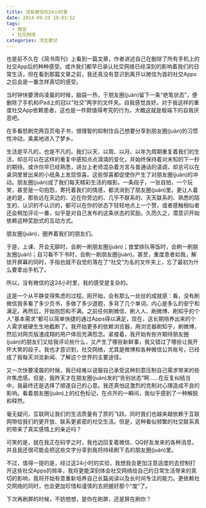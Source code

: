 ```yaml
---
title: 没有微信的24小时里
date: 2014-09-25 10:03:52
tags:
  - 微信
  - 社交网络
categories: 浮生散记
---
```

也是前不久在《简书周刊》上看到一篇文章，作者讲述自己在删除了所有手机上的社交App后的种种感受。或许我们都早已承认社交网络已经深刻的影响着我们的日常生活，但在看到那篇文章之前，我还真没有意识到离开以微信为首的社交Apps之后会是一番怎样真切的感受。

当时钟快要滑向凌晨的时候，脑袋一热，于朋友圈(juàn)留下一条“绝笔状态”，便删除了手机和iPad上的冠以“社交”两字的文件夹。自我感觉良好。对于我这样的重度社交App依赖患者，这也是一件颇值得考究的行为。大概这就是极端下的自我厌恶吧。

<!-- more -->

在多看怒刷完两百页电子书，很理智的抑制住自己想要分享到朋友圈(juàn)的习惯性冲动，美美地进入了梦乡。

生活是平凡的，也是不凡的。我们以天、以周、以月、以年为周期重复着我们的生活，却总可以在这样的重复中感知点点滴滴的变化，并始终保持着对未知的下一秒的期待。或许你早已经熟悉，讲台上老师混杂着方言与普通话的语调，却总可以在桌洞里冒出来的小纸条上发现惊喜。这些惊喜都促使你产生了对朋友圈(juàn)的冲动。朋友圈(juàn)成了我们每天精彩生活的缩影。一条段子，一张自拍，一个玩笑，甚至是一句抱怨，寄托着我们的情感，都流淌到了朋友圈(juàn)里。更让人着迷的是，那些远在天边的、近在你旁边的、几乎不联系的、天天联系的、熟悉的陌生的、认识的不认识的，都可以在你的状态下轻轻地点上一个赞，或者感触相似者还会稍加评论一番，似乎是对自己发布的这条状态的奖励。久而久之，潜意识开始依赖这种奖励式的互动方式。

朋友圈(juàn)，圈养着我们的朋友们。

于是，上课、开会无聊时，会刷一刷朋友圈(juàn)；食堂排队等饭时，会刷一刷朋友圈(juàn)；自习看不下书时，会刷一刷朋友圈(juàn)。甚至，重度患者如我，解锁开屏幕的同时，手指也就不自觉的落在了“社交”为名的文件夹上，忘了最初为什么要拿出手机了。

所以，没有微信的这24小时里，我的感受是复杂的。

这是一个从平静变得焦虑的过程。刚开始，会有那么一丝丝的成就感：看，没有刷微信我多看了多少页书，多做了多少道题，多背了几个单词。内心是多么的安宁和满足。再然后，开始抱怨和不满。之前任何刷微信、刷人人、刷微博、刷知乎的个人“基本需求”都可以简单快捷的通过Apps得以满足，现在，这长期培养出来的个人需求被硬生生地截断了。我开始更多的依赖浏览器，用浏览器刷知乎，刷微博，然后对网页版渣成翔的用户体验充满怨念。紧接着，我开始有些许期待朋友圈(juàn)的朋友们又给我评论些什么，又产生了哪些新鲜事，我又错过了哪些让我开怀大笑的段子。我也才意识到，社交网络，尤其是微博和各种微信公共账号，已经成了我每天浏览新闻、了解这个世界的主要途径。

又一次快要凌晨的时候，我已经难以说服自己承受这种刻意压制自己需求带来的些许焦虑感。但是，我昨天才在朋友圈(juàn)发的“告别状态”啊……在反复纠结当中，我最终还是选择了顺遂自己的心意。我还真怕这激烈的克制对心理造成不良的影响。看着朋友圈(juàn)上的红色标记，在点开的一瞬间，我似乎感到了一种解脱和释然。

毫无疑问，互联网让我们的生活质量有了质的飞跃。同时我们也越来越依赖于互联网带给我们的更开放、联系更紧密的社交生活。但是，这种看似频繁的社交联系真的带来了真实感情上的亲近吗？

可笑的是，就在我正在码字之时，我也边回复着微信、QQ好友发来的各种消息，并且我还很可能会把这些文字分享到我将持续刷下去的朋友圈(juàn)里。

不过，值得一提的是，经过这24小时的实验，我想我会更加注意适度的去控制打开这些社交Apps的频率，我将更能深刻体会社交网络给自己的日常生活带来的真切的影响，我将开始有意重新培养自己长篇阅读以及长时间专注的能力。更依赖社交网络的同时，也会更加珍惜和谨慎的去把握好那个“度”了。

下次再刷屏的时候，不妨想想，是你在刷屏，还是屏在刷你？
